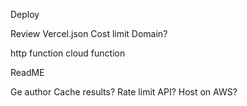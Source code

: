 Deploy 

Review Vercel.json 
Cost limit 
Domain? 

http function 
cloud function 

ReadME 

Ge author 
Cache results?
Rate limit API? 
Host on AWS? 